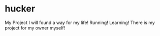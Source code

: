# hucker
My Project
I will found a way for my life!
Running!
Learning!
There is my project for my owner myself!
